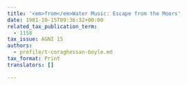 ```yaml
---
title: '<em>from</em>Water Music: Escape from the Moors'
date: 1981-10-15T09:36:32+00:00
related_tax_publication_term:
  - 1158
tax_issue: AGNI 15
authors:
  - profile/t-coraghessan-boyle.md
tax_format: Print
translators: []

---
```

